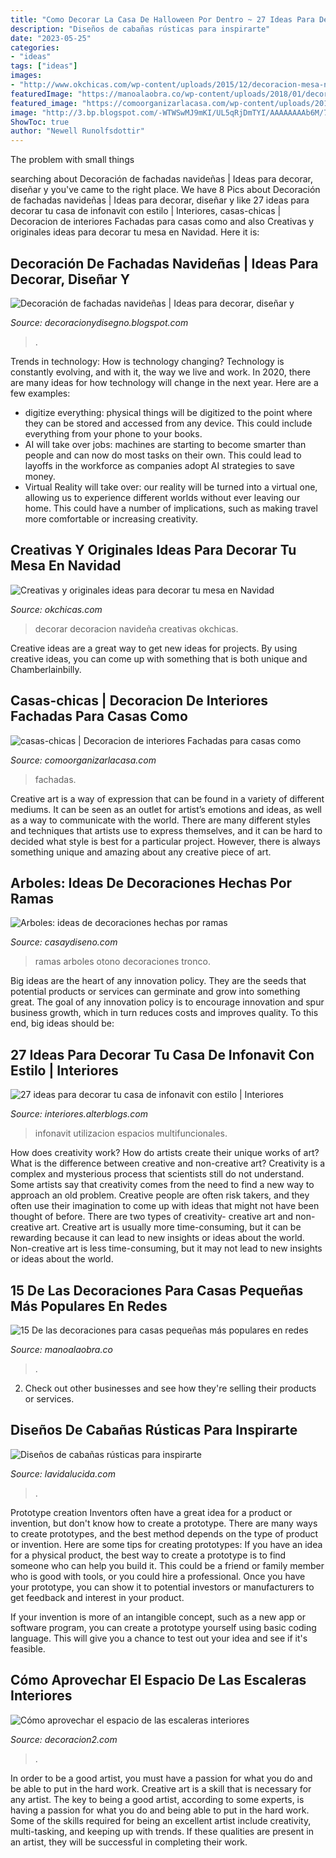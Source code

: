```yaml
---
title: "Como Decorar La Casa De Halloween Por Dentro ~ 27 Ideas Para Decorar Tu Casa De Infonavit Con Estilo"
description: "Diseños de cabañas rústicas para inspirarte"
date: "2023-05-25"
categories:
- "ideas"
tags: ["ideas"]
images:
- "http://www.okchicas.com/wp-content/uploads/2015/12/decoracion-mesa-navidad.jpg"
featuredImage: "https://manoalaobra.co/wp-content/uploads/2018/01/decoraciones-casas-chicas-7.jpg"
featured_image: "https://comoorganizarlacasa.com/wp-content/uploads/2015/06/casas-chicas.jpg"
image: "http://3.bp.blogspot.com/-WTWSwMJ9mKI/UL5qRjDmTYI/AAAAAAAAb6M/7m1mqgfWnkU/s1600/fachada-de-navidad5.jpg"
ShowToc: true
author: "Newell Runolfsdottir"
---
```



The problem with small things
 

	

		
searching about Decoración de fachadas navideñas | Ideas para decorar, diseñar y you've came to the right place. We have 8 Pics about Decoración de fachadas navideñas | Ideas para decorar, diseñar y like 27 ideas para decorar tu casa de infonavit con estilo | Interiores, casas-chicas | Decoracion de interiores Fachadas para casas como and also Creativas y originales ideas para decorar tu mesa en Navidad. Here it is:
		
    
## Decoración De Fachadas Navideñas | Ideas Para Decorar, Diseñar Y

<img loading=lazy src="http://3.bp.blogspot.com/-WTWSwMJ9mKI/UL5qRjDmTYI/AAAAAAAAb6M/7m1mqgfWnkU/s1600/fachada-de-navidad5.jpg" onerror="this.onerror=null;this.src='https://tse4.mm.bing.net/th?id=OIP.PPQdmkD7xhJh_QEBjb5OmAAAAA&amp;pid=15.1';" alt="Decoración de fachadas navideñas | Ideas para decorar, diseñar y">

_Source: decoracionydisegno.blogspot.com_

>. 

	

Trends in technology: How is technology changing?
Technology is constantly evolving, and with it, the way we live and work. In 2020, there are many ideas for how technology will change in the next year. Here are a few examples: 
- digitize everything: physical things will be digitized to the point where they can be stored and accessed from any device. This could include everything from your phone to your books. 
- AI will take over jobs: machines are starting to become smarter than people and can now do most tasks on their own. This could lead to layoffs in the workforce as companies adopt AI strategies to save money. 
- Virtual Reality will take over: our reality will be turned into a virtual one, allowing us to experience different worlds without ever leaving our home. This could have a number of implications, such as making travel more comfortable or increasing creativity.

    
## Creativas Y Originales Ideas Para Decorar Tu Mesa En Navidad

<img loading=lazy src="http://www.okchicas.com/wp-content/uploads/2015/12/decoracion-mesa-navidad.jpg" onerror="this.onerror=null;this.src='https://tse2.mm.bing.net/th?id=OIP.n_rCs3Rkof_vaZU5GhLb3QHaD3&amp;pid=15.1';" alt="Creativas y originales ideas para decorar tu mesa en Navidad">

_Source: okchicas.com_

>decorar decoracion navideña creativas okchicas. 

	

Creative ideas are a great way to get new ideas for projects. By using creative ideas, you can come up with something that is both unique and Chamberlainbilly.

    
## Casas-chicas | Decoracion De Interiores Fachadas Para Casas Como

<img loading=lazy src="https://comoorganizarlacasa.com/wp-content/uploads/2015/06/casas-chicas.jpg" onerror="this.onerror=null;this.src='https://tse4.mm.bing.net/th?id=OIP.g0d2_WQ-NiSBwrDM_a-PigHaLH&amp;pid=15.1';" alt="casas-chicas | Decoracion de interiores Fachadas para casas como">

_Source: comoorganizarlacasa.com_

>fachadas. 

	

Creative art is a way of expression that can be found in a variety of different mediums. It can be seen as an outlet for artist’s emotions and ideas, as well as a way to communicate with the world. There are many different styles and techniques that artists use to express themselves, and it can be hard to decided what style is best for a particular project. However, there is always something unique and amazing about any creative piece of art.

    
## Arboles: Ideas De Decoraciones Hechas Por Ramas

<img loading=lazy src="https://casaydiseno.com/wp-content/uploads/2015/09/arbol-ramas-decorar-casa-otono-farola-negra.jpg" onerror="this.onerror=null;this.src='https://tse3.mm.bing.net/th?id=OIP.y_mqYmn2li1OS3m6hnpA7QHaE7&amp;pid=15.1';" alt="Arboles: ideas de decoraciones hechas por ramas">

_Source: casaydiseno.com_

>ramas arboles otono decoraciones tronco. 

	

Big ideas are the heart of any innovation policy. They are the seeds that potential products or services can germinate and grow into something great. The goal of any innovation policy is to encourage innovation and spur business growth, which in turn reduces costs and improves quality. To this end, big ideas should be: 

    
## 27 Ideas Para Decorar Tu Casa De Infonavit Con Estilo | Interiores

<img loading=lazy src="http://interiores.alterblogs.com/wp-content/uploads/2017/01/27-ideas-para-decorar-tu-casa-de-infonavit-con-estilo-4.jpg" onerror="this.onerror=null;this.src='https://tse2.mm.bing.net/th?id=OIP.ZiRkqQbhIgBaDZqEfxWLCwHaE7&amp;pid=15.1';" alt="27 ideas para decorar tu casa de infonavit con estilo | Interiores">

_Source: interiores.alterblogs.com_

>infonavit utilizacion espacios multifuncionales. 

	

How does creativity work? How do artists create their unique works of art? What is the difference between creative and non-creative art?
Creativity is a complex and mysterious process that scientists still do not understand. Some artists say that creativity comes from the need to find a new way to approach an old problem. Creative people are often risk takers, and they often use their imagination to come up with ideas that might not have been thought of before. There are two types of creativity- creative art and non-creative art. Creative art is usually more time-consuming, but it can be rewarding because it can lead to new insights or ideas about the world. Non-creative art is less time-consuming, but it may not lead to new insights or ideas about the world.

    
## 15 De Las Decoraciones Para Casas Pequeñas Más Populares En Redes

<img loading=lazy src="https://manoalaobra.co/wp-content/uploads/2018/01/decoraciones-casas-chicas-7.jpg" onerror="this.onerror=null;this.src='https://tse3.mm.bing.net/th?id=OIP.vGJqKEJsOFuWWz_YBnAYpwAAAA&amp;pid=15.1';" alt="15 De las decoraciones para casas pequeñas más populares en redes">

_Source: manoalaobra.co_

>. 

	

2. Check out other businesses and see how they're selling their products or services.

    
## Diseños De Cabañas Rústicas Para Inspirarte

<img loading=lazy src="https://www.lavidalucida.com/wp-content/uploads/2016/02/muebles-antiguos-también-forman-parte-del-diseño-de-las-casas-o-cabañas-rusticas.jpg" onerror="this.onerror=null;this.src='https://tse1.mm.bing.net/th?id=OIP.5xsXlZyPlSQOCQoY0634RAHaKX&amp;pid=15.1';" alt="Diseños de cabañas rústicas para inspirarte">

_Source: lavidalucida.com_

>. 

	

Prototype creation
Inventors often have a great idea for a product or invention, but don't know how to create a prototype. There are many ways to create prototypes, and the best method depends on the type of product or invention. Here are some tips for creating prototypes:
If you have an idea for a physical product, the best way to create a prototype is to find someone who can help you build it. This could be a friend or family member who is good with tools, or you could hire a professional. Once you have your prototype, you can show it to potential investors or manufacturers to get feedback and interest in your product.

If your invention is more of an intangible concept, such as a new app or software program, you can create a prototype yourself using basic coding language. This will give you a chance to test out your idea and see if it's feasible.

    
## Cómo Aprovechar El Espacio De Las Escaleras Interiores

<img loading=lazy src="https://decoracion2.com/imagenes/2015/07/farrow-ball-escalera.jpg" onerror="this.onerror=null;this.src='https://tse1.mm.bing.net/th?id=OIP.wcuBiWEG0MIYDTZbKATcKQHaLF&amp;pid=15.1';" alt="Cómo aprovechar el espacio de las escaleras interiores">

_Source: decoracion2.com_

>. 

	

In order to be a good artist, you must have a passion for what you do and be able to put in the hard work.
Creative art is a skill that is necessary for any artist. The key to being a good artist, according to some experts, is having a passion for what you do and being able to put in the hard work. Some of the skills required for being an excellent artist include creativity, multi-tasking, and keeping up with trends. If these qualities are present in an artist, they will be successful in completing their work.


